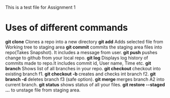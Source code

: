 This is a test file for Assignment 1

# Uses of different commands

**git clone** Clones a repo into a new directory
**git add** Adds selected file from Working tree to staging area
**git commit** commits the staging area files into repo(Takes Snapshot). It includes a message from user.
**git push** pushes change to github from your local repo.
**git log** Displays log history of commits made to repo.It includes commit id, User name, Time etc.
**git branch** Shows list of all branches in your repo.
**git checkout <f1>** checkout into existing branch f1.
**git checkout -b <f2>** creates and checks int branch f2.
**git branch -d<f3>** deletes branch f3 (safe option).
**git merge <A2>** merges branch A2 into current branch.
**git status** shows status of all your files.
**git restore --staged <file>...** to unstage file from staging area.
